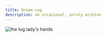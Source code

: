 ```yaml
---
title: Dream Log
description: an occasional, unruly archive
---
```

![the log lady's hands](/static/img/screenshot-2025-02-17-at-14.39.25.png)